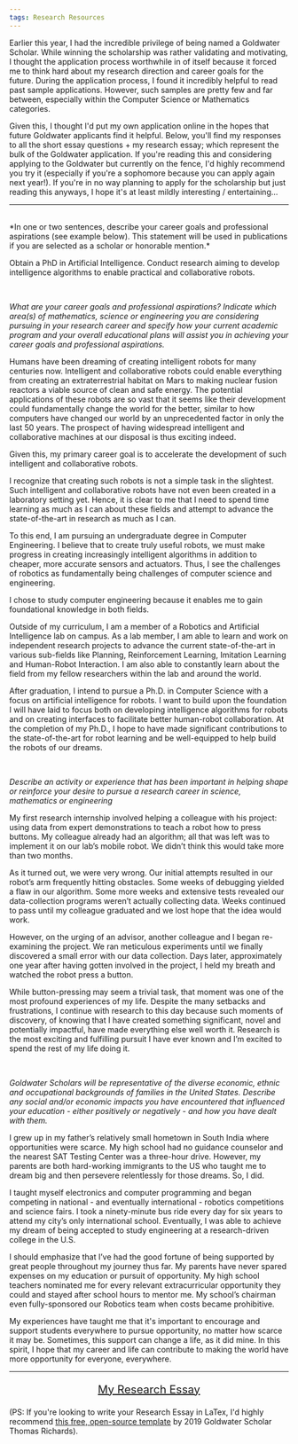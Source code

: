 ```yaml
---
tags: Research Resources
---
```


Earlier this year, I had the incredible privilege of being named a Goldwater Scholar. While winning the scholarship was rather validating and motivating, I thought the application process worthwhile in of itself because it forced me to think hard about my research direction and career goals for the future. During the application process, I found it incredibly helpful to read past sample applications. However, such samples are pretty few and far between, especially within the Computer Science or Mathematics categories.

Given this, I thought I'd put my own application online in the hopes that future Goldwater applicants find it helpful. Below, you'll find my responses to all the short essay questions + my research essay; which represent the bulk of the Goldwater application. If you're reading this and considering applying to the Goldwater but currently on the fence, I'd highly recommend you try it (especially if you're a sophomore because you can apply again next year!). If you're in no way planning to apply for the scholarship but just reading this anyways, I hope it's at least mildly interesting / entertaining...

---

<br>
*In one or two sentences, describe your career goals and professional aspirations (see example below). This statement will be used in publications if you are selected as a scholar or honorable mention.*

Obtain a PhD in Artificial Intelligence. Conduct research aiming to develop intelligence algorithms to enable practical and collaborative robots.

<br>



*What are your career goals and professional aspirations? Indicate which area(s) of mathematics, science or engineering you are considering pursuing in your research career and specify how your current academic program and your overall educational plans will assist you in achieving your career goals and professional aspirations.*

Humans have been dreaming of creating intelligent robots for many centuries now. Intelligent and collaborative robots could enable everything from creating an extraterrestrial habitat on Mars to making nuclear fusion reactors a viable source of clean and safe energy. The potential applications of these robots are so vast that it seems like their development could fundamentally change the world for the better, similar to how computers have changed our world by an unprecedented factor in only the last 50 years. The prospect of having widespread intelligent and collaborative machines at our disposal is thus exciting indeed.
 
Given this, my primary career goal is to accelerate the development of such intelligent and collaborative robots.


I recognize that creating such robots is not a simple task in the slightest. Such intelligent and collaborative robots have not even been created in a laboratory setting yet. Hence, it is clear to me that I need to spend time learning as much as I can about these fields and attempt to advance the state-of-the-art in research as much as I can.

 To this end, I am pursuing an undergraduate degree in Computer Engineering. I believe that to create truly useful robots, we must make progress in creating increasingly intelligent algorithms in addition to cheaper, more accurate sensors and actuators. Thus, I see the challenges of robotics as fundamentally being challenges of computer science and engineering.

I chose to study computer engineering because it enables me to gain foundational knowledge in both fields.

Outside of my curriculum, I am a member of a Robotics and Artificial Intelligence lab on campus. As a lab member, I am able to learn and work on independent research projects to advance the current state-of-the-art in various sub-fields like Planning, Reinforcement Learning, Imitation Learning and Human-Robot Interaction. I am also able to constantly learn about the field from my fellow researchers within the lab and around the world.



After graduation, I intend to pursue a Ph.D. in Computer Science with a focus on artificial intelligence for robots. I want to build upon the foundation I will have laid to focus both on developing intelligence algorithms for robots and on creating interfaces to facilitate better human-robot collaboration. At the completion of my Ph.D., I hope to have made significant contributions to the state-of-the-art for robot learning and be well-equipped to help build the robots of our dreams.

<br>


*Describe an activity or experience that has been important in helping shape or reinforce your desire to pursue a research career in science, mathematics or engineering*


My first research internship involved helping a colleague with his project: using data from expert demonstrations to teach a robot how to press buttons. My colleague already had an algorithm; all that was left was to implement it on our lab’s mobile robot. We didn’t think this would take more than two months.



As it turned out, we were very wrong. Our initial attempts resulted in our robot’s arm frequently hitting obstacles. Some weeks of debugging yielded a flaw in our algorithm. Some more weeks and extensive tests revealed our data-collection programs weren’t actually collecting data. Weeks continued to pass until my colleague graduated and we lost hope that the idea would work.



However, on the urging of an advisor, another colleague and I began re-examining the project. We ran meticulous experiments until we finally discovered a small error with our data collection. Days later, approximately one year after having gotten involved in the project, I held my breath and watched the robot press a button.



While button-pressing may seem a trivial task, that moment was one of the most profound experiences of my life. Despite the many setbacks and frustrations, I continue with research to this day because such moments of discovery, of knowing that I have created something significant, novel and potentially impactful, have made everything else well worth it. Research is the most exciting and fulfilling pursuit I have ever known and I’m excited to spend the rest of my life doing it.

<br>



*Goldwater Scholars will be representative of the diverse economic, ethnic and occupational backgrounds of families in the United States. Describe any social and/or economic impacts you have encountered that influenced your education - either positively or negatively - and how you have dealt with them.*


I grew up in my father’s relatively small hometown in South India where opportunities were scarce. My high school had no guidance counselor and the nearest SAT Testing Center was a three-hour drive. However, my parents are both hard-working immigrants to the US who taught me to dream big and then persevere relentlessly for those dreams. So, I did.


I taught myself electronics and computer programming and began competing in national - and eventually international - robotics competitions and science fairs. I took a ninety-minute bus ride every day for six years to attend my city’s only international school. Eventually, I was able to achieve my dream of being accepted to study engineering at a research-driven college in the U.S.

I should emphasize that I’ve had the good fortune of being supported by great people throughout my journey thus far. My parents have never spared expenses on my education or pursuit of opportunity. My high school teachers nominated me for every relevant extracurricular opportunity they could and stayed after school hours to mentor me. My school’s chairman even fully-sponsored our Robotics team when costs became prohibitive. 

My experiences have taught me that it's important to encourage and support students everywhere to pursue opportunity, no matter how scarce it may be. Sometimes, this support can change a life, as it did mine. In this spirit, I hope that my career and life can contribute to making the world have more opportunity for everyone, everywhere.<br>

---
<div style="text-align: center"> <a href="/misc_files/Goldwater_Research_Essay.pdf"> <p style="font-size:20px"> My Research Essay </p> </a></div>

(PS: If you're looking to write your Research Essay in LaTex, I'd highly recommend [this free, open-source template](https://www.overleaf.com/latex/templates/goldwater-scholarship-research-essay-template/pmhbjqwgvdvb) by 2019 Goldwater Scholar Thomas Richards).
